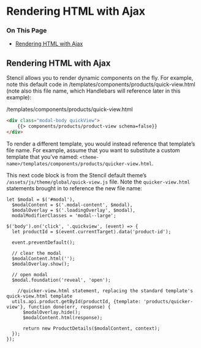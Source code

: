 <h1>Rendering HTML with Ajax</h1>

<div class="otp" id="no-index">
	<h3> On This Page </h3>
	<ul>
		<li><a href="#rendering_rendering-html">Rendering HTML with Ajax</a></li>
	</ul>
</div>

<a href='#rendering_rendering-html' aria-hidden='true' class='block-anchor'  id='rendering_rendering-html'><i aria-hidden='true' class='linkify icon'></i></a>

## Rendering HTML with Ajax

Stencil allows you to render dynamic components on the fly. For example, note this default code in <span class="fp"><theme-name>/templates/components/products/quick-view.html</span> (note also this file name, which Handlebars will reference later in this example):

<div class="HubBlock-header">
    <div class="HubBlock-header-title flex items-center">
        <div class="HubBlock-header-name"><theme-name>/templates/components/products/quick-view.html</div>
    </div><div class="HubBlock-header-subtitle"></div>
</div>

<!--
title: "<theme-name>/templates/components/products/quick-view.html"
subtitle: ""
lineNumbers: true
-->

```html
<div class="modal-body quickView">
    {{> components/products/product-view schema=false}}
</div>
```

To render a different template, you would instead reference that template’s file name. For example, assume that you want to substitute a custom template that you’ve named: `<theme-name>/templates/components/products/quicker-view.html`.

This next code block is from the Stencil default theme’s `/assets/js/theme/global/quick-view.js` file. Note the `quicker-view.html` statements brought in to reference the new file name:

<div class="HubBlock-header">
    <div class="HubBlock-header-title flex items-center">
        <div class="HubBlock-header-name"></div>
    </div><div class="HubBlock-header-subtitle"></div>
</div>

<!--
title: ""
subtitle: ""
lineNumbers: true
-->

```
let $modal = $('#modal'),
  $modalContent = $('.modal-content', $modal),
  $modalOverlay = $('.loadingOverlay', $modal),
  modalModifierClasses = 'modal--large';

$('body').on('click', '.quickview', (event) => {
  let productId = $(event.currentTarget).data('product-id');

  event.preventDefault();

  // clear the modal
  $modalContent.html('');
  $modalOverlay.show();

  // open modal
  $modal.foundation('reveal', 'open');

	//quicker-view.html statement, replacing the standard template's quick-view.html template
  utils.api.product.getById(productId, {template: 'products/quicker-view'}, function done(err, response) {
      $modalOverlay.hide();
      $modalContent.html(response);

      return new ProductDetails($modalContent, context);
  });
});
```

